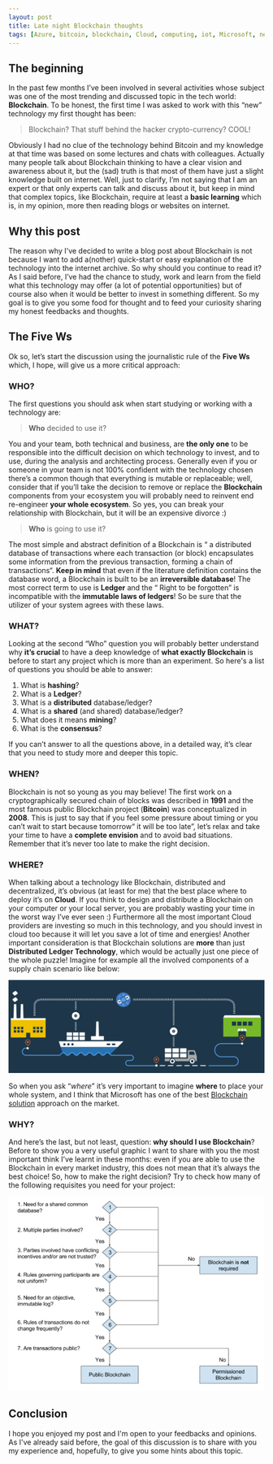 ```yaml
---
layout: post
title: Late night Blockchain thoughts
tags: [Azure, bitcoin, blockchain, Cloud, computing, iot, Microsoft, network, tech, technology]
---
```


## The beginning
In the past few months I’ve been involved in several activities whose subject was one of the most trending and discussed topic in the tech world: **Blockchain**.
To be honest, the first time I was asked to work with this “new” technology my first thought has been:

> Blockchain? That stuff behind the hacker crypto-currency? COOL!

Obviously I had no clue of the technology behind Bitcoin and my knowledge at that time was based on some lectures and chats with colleagues.
Actually many people talk about Blockchain thinking to have a clear vision and awareness about it, but the (sad) truth is that most of them have just a slight knowledge built on internet. Well, just to clarify, I’m not saying that I am an expert or that only experts can talk and discuss about it, but keep in mind that complex topics, like Blockchain, require at least a **basic learning** which is, in my opinion, more then reading blogs or websites on internet.

## Why this post
The reason why I've decided to write a blog post about Blockchain is not because I want to add a(nother) quick-start or easy explanation of the technology into the internet archive. So why should you continue to read it?  As I said before, I’ve had the chance to study, work and learn from the field what this technology may offer (a lot of potential opportunities) but of course also when it would be better to invest in something different.
So my goal is to give you some food for thought and to feed your curiosity sharing my honest feedbacks and thoughts.

## The Five Ws
Ok so, let’s start the discussion using the journalistic rule of the **Five Ws** which, I hope, will give us a more critical approach: 

### WHO?
The first questions you should ask when start studying or working with a technology are:
> **Who** decided to use it?

You and your team, both technical and business, are **the only one** to be responsible into the difficult decision on which technology to invest, and to use, during the analysis and architecting process. Generally even if you or someone in your team is not 100% confident with the technology chosen there’s a common though that everything is mutable or replaceable; well, consider that if you’ll take the decision to remove or replace the **Blockchain** components from your ecosystem you will probably need to reinvent end re-engineer **your whole ecosystem**. So yes, you can break your relationship with Blockchain, but it will be an expensive divorce :)
> **Who** is going to use it? 

The most simple and abstract definition of a Blockchain is “ a distributed database of transactions where each transaction (or block) encapsulates some information from the previous transaction, forming a chain of transactions“. **Keep in mind** that even if the literature definition contains the database word, a Blockchain is built to be an **irreversible database**! The most correct term to use is **Ledger** and the “ Right to be forgotten” is incompatible with the **immutable laws of ledgers**! So be sure that the utilizer of your system agrees with these laws. 

### WHAT? 
Looking at the second “Who” question you will probably better understand why **it’s crucial** to have a deep knowledge of **what exactly Blockchain** is before to start any project which is more than an experiment. So here's a list of questions you should be able to answer:
1. What is **hashing**?
2. What is a **Ledger**?
3. What is a **distributed** database/ledger?
4. What is a **shared** (and shared) database/ledger?
5. What does it means **mining**?
6. What is the **consensus**?

If you can’t answer to all the questions above, in a detailed way, it’s clear that you need to study more and deeper this topic.

### WHEN?
Blockchain is not so young as you may believe! The first work on a cryptographically secured chain of blocks was described in **1991** and the most famous public Blockchain project (**Bitcoin**) was conceptualized in **2008**. This is just to say that if you feel some pressure about timing or you can’t wait to start because tomorrow“ it will be too late”, let’s relax and take your time to have a **complete envision** and to avoid bad situations. Remember that it’s never too late to make the right decision.

### WHERE? 
When talking about a technology like Blockchain, distributed and decentralized, it’s obvious (at least for me) that the best place where to deploy it’s on **Cloud**. If you think to design and distribute a Blockchain on your computer or your local server, you are probably wasting your time in the worst way I’ve ever seen :) 
Furthermore all the most important Cloud providers are investing so much in this technology, and you should invest in cloud too because it will let you save a lot of time and energies! 
Another important consideration is that Blockchain solutions are **more** than just **Distributed Ledger Technology**, which would be actually just one piece of the whole puzzle! Imagine for example all the involved components of a supply chain scenario like below:

![img_0](/img/late_blockhain_0.png)

So when you ask “*where*” it’s very important to imagine **where** to place your whole system, and I think that Microsoft has one of the best <a href="https://azure.microsoft.com/en-us/solutions/blockchain/" target="_blank">Blockchain solution</a> approach on the market.

### WHY?
And here’s the last, but not least, question:  **why should I use Blockchain**?
Before to show you a very useful graphic I want to share with you the most important think I’ve learnt in these months: even if you are able to use the Blockchain in every market industry, this does not mean that it’s always the best choice! So, how to make the right decision? Try to check how many of the following requisites you need for your project:

![img_1](/img/late_blockhain_1.png)

## Conclusion
I hope you enjoyed my post and I'm open to your feedbacks and opinions. As I've already said before, the goal of this discussion is to share with you my experience and, hopefully, to give you some hints about this topic.
